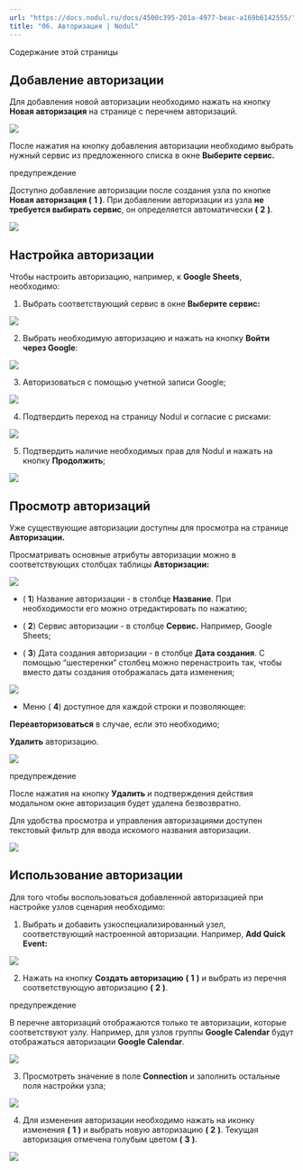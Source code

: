 ```yaml
---
url: "https://docs.nodul.ru/docs/4500c395-201a-4977-beac-a169b6142555/"
title: "06. Авторизация | Nodul"
---
```


Содержание этой страницы

## Добавление авторизации [​](https://docs.nodul.ru/docs/4500c395-201a-4977-beac-a169b6142555/\#%D0%B4%D0%BE%D0%B1%D0%B0%D0%B2%D0%BB%D0%B5%D0%BD%D0%B8%D0%B5-%D0%B0%D0%B2%D1%82%D0%BE%D1%80%D0%B8%D0%B7%D0%B0%D1%86%D0%B8%D0%B8 "Прямая ссылка на Добавление авторизации")

Для добавления новой авторизации необходимо нажать на кнопку **Новая авторизация** на странице с перечнем авторизаций.

![](https://docs.nodul.ru/img/notion/87a10479-3202-4ce8-afea-aada5b7ca26f/Untitled.png)

После нажатия на кнопку добавления авторизации необходимо выбрать нужный сервис из предложенного списка в окне **Выберите сервис.**

предупреждение

Доступно добавление авторизации после создания узла по кнопке **Новая авторизация (** **1** **)**. При добавлении авторизации из узла **не требуется выбирать сервис**, он определяется автоматически **(** **2** **)**.

![](https://docs.nodul.ru/img/notion/054ee488-8bf8-4014-9925-c011b6b335c9/Untitled.png)

## Настройка авторизации [​](https://docs.nodul.ru/docs/4500c395-201a-4977-beac-a169b6142555/\#%D0%BD%D0%B0%D1%81%D1%82%D1%80%D0%BE%D0%B9%D0%BA%D0%B0-%D0%B0%D0%B2%D1%82%D0%BE%D1%80%D0%B8%D0%B7%D0%B0%D1%86%D0%B8%D0%B8 "Прямая ссылка на Настройка авторизации")

Чтобы настроить авторизацию, например, к **Google Sheets**, необходимо:

1. Выбрать соответствующий сервис в окне **Выберите сервис:**

![](https://docs.nodul.ru/img/notion/f664c94c-732d-47ec-bcb1-a4fefe922b12/Untitled.png)

2. Выбрать необходимую авторизацию и нажать на кнопку **Войти через Google**:

![](https://docs.nodul.ru/img/notion/8d4aba3c-beee-483f-9756-8f2349b51841/Untitled.png)

3. Авторизоваться с помощью учетной записи Google;

![](https://docs.nodul.ru/img/notion/063d2d53-9eae-47d5-91fb-21f34b35d085/Untitled.png)

4. Подтвердить переход на страницу Nodul и согласие с рисками:

![](https://docs.nodul.ru/img/notion/9744e97b-fe4e-4139-8020-ca46b49dce23/Untitled.png)

5. Подтвердить наличие необходимых прав для Nodul и нажать на кнопку **Продолжить**;

![](https://docs.nodul.ru/img/notion/ad61c8b7-d4da-4671-a6ef-a9b4d1509389/Untitled.png)

## Просмотр авторизаций [​](https://docs.nodul.ru/docs/4500c395-201a-4977-beac-a169b6142555/\#%D0%BF%D1%80%D0%BE%D1%81%D0%BC%D0%BE%D1%82%D1%80-%D0%B0%D0%B2%D1%82%D0%BE%D1%80%D0%B8%D0%B7%D0%B0%D1%86%D0%B8%D0%B9 "Прямая ссылка на Просмотр авторизаций")

Уже существующие авторизации доступны для просмотра на странице **Авторизации.**

Просматривать основные атрибуты авторизации можно в соответствующих столбцах таблицы **Авторизации:**

![](https://docs.nodul.ru/img/notion/5d7de1ea-f23d-4110-a9ac-c0596bc4b78f/Untitled.png)

- ( **1**) Название авторизации \- в столбце **Название**. При необходимости его можно отредактировать по нажатию;

- ( **2**) Сервис авторизации \- в столбце **Сервис.** Например, Google Sheets;

- ( **3**) Дата создания авторизации \- в столбце **Дата создания**. С помощью “шестеренки” столбец можно перенастроить так, чтобы вместо даты создания отображалась дата изменения;

![](https://docs.nodul.ru/img/notion/6bc4bd9d-579d-418f-8922-37583ba81c83/Untitled.png)

- Меню ( **4**) доступное для каждой строки и позволяющее:

**Переавторизоваться** в случае, если это необходимо;

**Удалить** авторизацию.

![](https://docs.nodul.ru/img/notion/f73878d8-630f-4204-a15b-3495911771c2/Untitled.png)

предупреждение

После нажатия на кнопку **Удалить** и подтверждения действия модальном окне авторизация будет удалена безвозвратно.

Для удобства просмотра и управления авторизациями доступен текстовый фильтр для ввода искомого названия авторизации.

![](https://docs.nodul.ru/img/notion/d56a8d5a-24fc-471f-9637-2ac8f1919f51/Untitled.png)

## Использование авторизации [​](https://docs.nodul.ru/docs/4500c395-201a-4977-beac-a169b6142555/\#%D0%B8%D1%81%D0%BF%D0%BE%D0%BB%D1%8C%D0%B7%D0%BE%D0%B2%D0%B0%D0%BD%D0%B8%D0%B5-%D0%B0%D0%B2%D1%82%D0%BE%D1%80%D0%B8%D0%B7%D0%B0%D1%86%D0%B8%D0%B8 "Прямая ссылка на Использование авторизации")

Для того чтобы воспользоваться добавленной авторизацией при настройке узлов сценария необходимо:

1. Выбрать и добавить узкоспециализированный узел, соответствующий настроенной авторизации. Например, **Add Quick Event:**

![](https://docs.nodul.ru/img/notion/4af4bf1e-f547-4cce-b5d8-9364824061c8/Untitled.png)

2. Нажать на кнопку **Создать авторизацию** **(** **1** **)** и выбрать из перечня соответствующую авторизацию **(** **2** **)**.

предупреждение

В перечне авторизаций отображаются только те авторизации, которые соответствуют узлу. Например, для узлов группы **Google Calendar** будут отображаться авторизации **Google Calendar**.

![](https://docs.nodul.ru/img/notion/abfff18b-49c9-4eff-9814-413435ead8ea/Untitled.png)

3. Просмотреть значение в поле **Connection** и заполнить остальные поля настройки узла;

![](https://docs.nodul.ru/img/notion/f69502fa-417a-46c7-b40d-06966a6dd498/Untitled.png)

4. Для изменения авторизации необходимо нажать на иконку изменения **(** **1** **)** и выбрать новую авторизацию **(** **2** **)**. Текущая авторизация отмечена голубым цветом **(** **3** **)**.

![](https://docs.nodul.ru/img/notion/dec4e08e-0074-47e3-b96a-4b1805a56d21/Untitled.png)